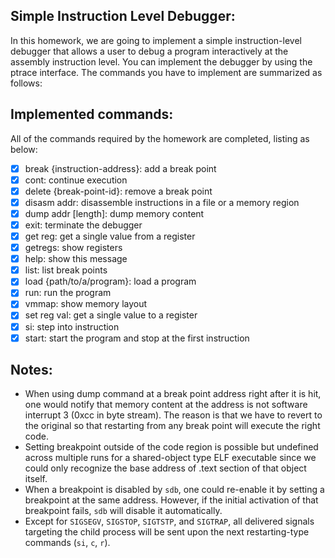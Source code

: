## Simple Instruction Level Debugger:
In this homework, we are going to implement a simple instruction-level debugger that allows a user to debug a program interactively at the assembly instruction level. You can implement the debugger by using the ptrace interface. The commands you have to implement are summarized as follows:

## Implemented commands:
All of the commands required by the homework are completed, listing as below: 

 - [x] break {instruction-address}: add a break point
 - [x] cont: continue execution
 - [x] delete {break-point-id}: remove a break point
 - [x] disasm addr: disassemble instructions in a file or a memory region
 - [x] dump addr [length]: dump memory content
 - [x] exit: terminate the debugger
 - [x] get reg: get a single value from a register
 - [x] getregs: show registers
 - [x] help: show this message
 - [x] list: list break points
 - [x] load {path/to/a/program}: load a program
 - [x] run: run the program
 - [x] vmmap: show memory layout
 - [x] set reg val: get a single value to a register
 - [x] si: step into instruction
 - [x] start: start the program and stop at the first instruction
 
## Notes:
 - When using dump command at a break point address right after it is hit, one would notify that memory content at the address is not software interrupt 3 (0xcc in byte stream). The reason is that we have to revert to the original so that restarting from any break point will execute the right code.
 - Setting breakpoint outside of the code region is possible but undefined across multiple runs for a shared-object type ELF executable since we could only recognize the base address of .text section of that object itself.
 - When a breakpoint is disabled by `sdb`, one could re-enable it by setting a breakpoint at the same address. However, if the initial activation of that breakpoint fails, `sdb` will disable it automatically.
 - Except for `SIGSEGV`, `SIGSTOP`, `SIGTSTP`, and `SIGTRAP`, all delivered signals targeting the child process will be sent upon the next restarting-type commands (`si`, `c`, `r`).
